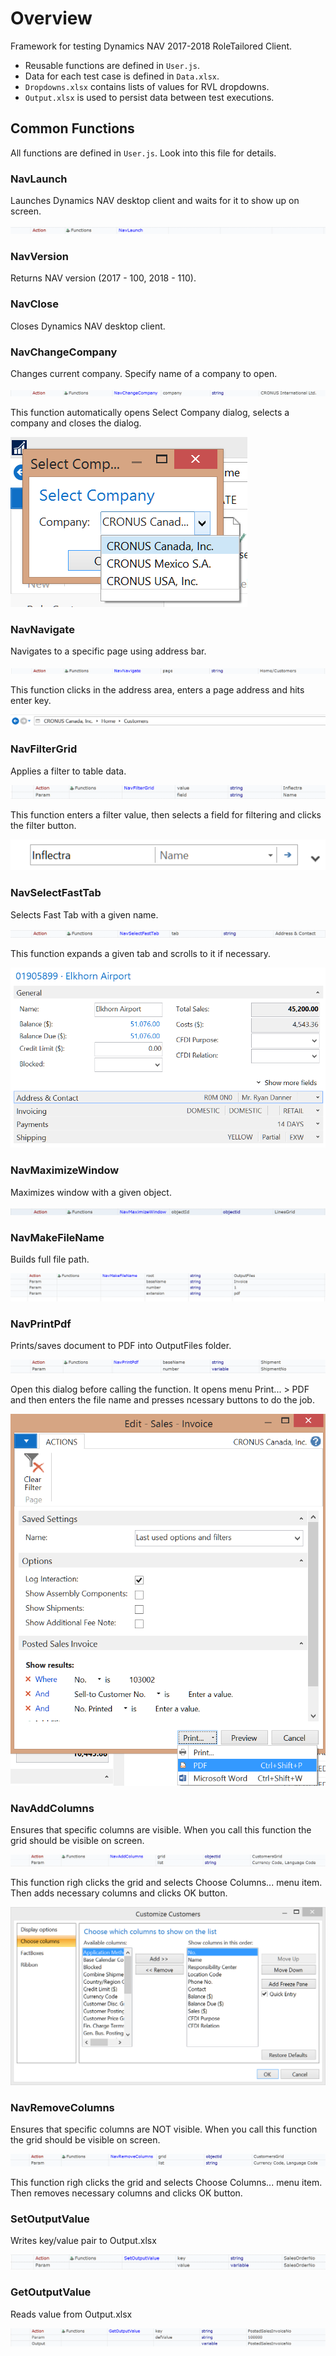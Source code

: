 # Overview

Framework for testing Dynamics NAV 2017-2018 RoleTailored Client.

- Reusable functions are defined in `User.js`.
- Data for each test case is defined in `Data.xlsx`.
- `Dropdowns.xlsx` contains lists of values for RVL dropdowns.
- `Output.xlsx` is used to persist data between test executions.

## Common Functions

All functions are defined in `User.js`. Look into this file for details.

### NavLaunch

Launches Dynamics NAV desktop client and waits for it to show up on screen.

![NavLaunch RVL](Media/NavLaunch.png)

### NavVersion

Returns NAV version (2017 - 100, 2018 - 110).

### NavClose

Closes Dynamics NAV desktop client.

### NavChangeCompany

Changes current company. Specify name of a company to open.

![NavChangeCompany RVL](Media/NavChangeCompany.png)

This function automatically opens Select Company dialog, selects a company and closes the dialog.

![ChangeCompany RVL](Media/ChangeCompany.png)

### NavNavigate

Navigates to a specific page using address bar.

![NavNavigate RVL](Media/NavNavigate.png)

This function clicks in the address area, enters a page address and hits enter key.

![Navigate RVL](Media/Navigate.png)

### NavFilterGrid

Applies a filter to table data.

![NavFilterGrid RVL](Media/NavFilterGrid.png)

This function enters a filter value, then selects a field for filtering and clicks the filter button.

![FilterGrid RVL](Media/FilterGrid.png)

### NavSelectFastTab

Selects Fast Tab with a given name.

![NavSelectFastTab RVL](Media/NavSelectFastTab.png)

This function expands a given tab and scrolls to it if necessary.

![SelectFastTab RVL](Media/SelectFastTab.png)

### NavMaximizeWindow

Maximizes window with a given object.

![NavMaximizeWindow RVL](Media/NavMaximizeWindow.png)

### NavMakeFileName

Builds full file path.

![NavMakeFileName RVL](Media/NavMakeFilename.png)

### NavPrintPdf

Prints/saves document to PDF into OutputFiles folder. 

![NavPrintPdf RVL](Media/NavPrintPdf.png)

Open this dialog before calling the function. It opens menu Print... > PDF and then enters the file name and presses ncessary buttons to do the job.

![PrintPdf RVL](Media/PrintPdf.png)

### NavAddColumns

Ensures that specific columns are visible. When you call this function the grid should be visible on screen.

![NavAddColumns RVL](Media/NavAddColumns.png)

This function righ clicks the grid and selects Choose Columns... menu item. Then adds necessary columns and clicks OK button.

![Columns RVL](Media/Columns.png)

### NavRemoveColumns

Ensures that specific columns are NOT visible. When you call this function the grid should be visible on screen.

![NavRemoveColumns RVL](Media/NavRemoveColumns.png)

This function righ clicks the grid and selects Choose Columns... menu item. Then removes necessary columns and clicks OK button.

### SetOutputValue

Writes key/value pair to Output.xlsx

![SetOutputValue RVL](Media/SetOutputValue.png)

### GetOutputValue

Reads value from Output.xlsx

![GetOutputValue RVL](Media/GetOutputValue.png)

